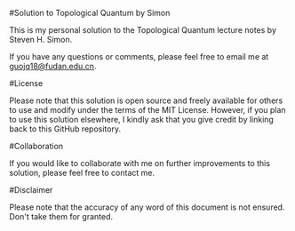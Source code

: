 #Solution to Topological Quantum by Simon

This is my personal solution to the Topological Quantum lecture notes by Steven H. Simon.

If you have any questions or comments, please feel free to email me at guojq18@fudan.edu.cn.

#License

Please note that this solution is open source and freely available for others to use and modify under the terms of the MIT License. However, if you plan to use this solution elsewhere, I kindly ask that you give credit by linking back to this GitHub repository.

#Collaboration

If you would like to collaborate with me on further improvements to this solution, please feel free to contact me.

#Disclaimer

Please note that the accuracy of any word of this document is not ensured. Don't take them for granted.